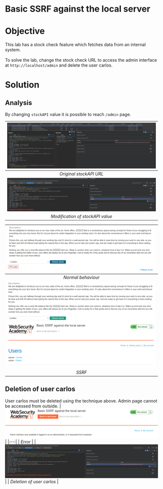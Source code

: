 # Basic SSRF against the local server
# Objective
This lab has a stock check feature which fetches data from an internal system.\
\
To solve the lab, change the stock check URL to access the admin interface at `http://localhost/admin` and delete the user carlos.

# Solution
## Analysis
By changing `stockAPI` value it is possible to reach `/admin` page.

|![](Images/image.png)|
|:--:| 
| *Original stockAPI URL* |
|![](Images/image-1.png)|
| *Modification of stockAPI value* |

|![](Images/image-2.png)|
|:--:| 
| *Normal behaviour* |
|![](Images/image-3.png)|
| *SSRF* |

## Deletion of user carlos
User carlos must be deleted using the technique above. Admin page cannot be accessed from outside.
|![](Images/image-4.png)|
|:--:| 
| *Error* |
|![](Images/image-5.png)|
| *Deletion of user carlos* |
